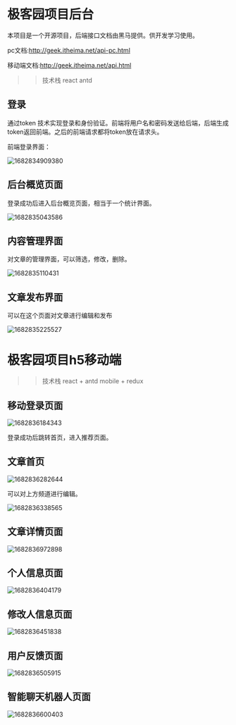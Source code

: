 # 极客园项目后台

本项目是一个开源项目，后端接口文档由黑马提供。供开发学习使用。

pc文档:http://geek.itheima.net/api-pc.html

移动端文档:http://geek.itheima.net/api.html

> > 技术栈 react antd 

## 登录

通过token 技术实现登录和身份验证。前端将用户名和密码发送给后端，后端生成token返回前端。之后的前端请求都将token放在请求头。

前端登录界面：

![1682834909380](assets/1682834909380.png)



## 后台概览页面

登录成功后进入后台概览页面，相当于一个统计界面。

![1682835043586](assets/1682835043586.png)

## 内容管理界面

对文章的管理界面，可以筛选，修改，删除。

![1682835110431](assets/1682835110431.png)

## 文章发布界面

可以在这个页面对文章进行编辑和发布

![1682835225527](assets/1682835225527.png)

# 极客园项目h5移动端

> > 技术栈 react + antd mobile + redux

## 移动登录页面

![1682836184343](assets/1682836184343.png)

登录成功后跳转首页，进入推荐页面。

## 文章首页

![1682836282644](assets/1682836282644.png)

可以对上方频道进行编辑。

![1682836338565](assets/1682836338565.png)

## 文章详情页面

![1682836972898](assets/1682836972898.png)

## 个人信息页面

![1682836404179](assets/1682836404179.png)

## 修改人信息页面

![1682836451838](assets/1682836451838.png)

## 用户反馈页面

![1682836505915](assets/1682836505915.png)

## 智能聊天机器人页面

![1682836600403](assets/1682836600403.png)